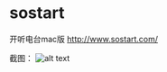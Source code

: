 sostart
=======

开听电台mac版 http://www.sostart.com/ 

截图： 
![alt text](https://raw.github.com/myoula/sostart/master/screenhot.png "logo")